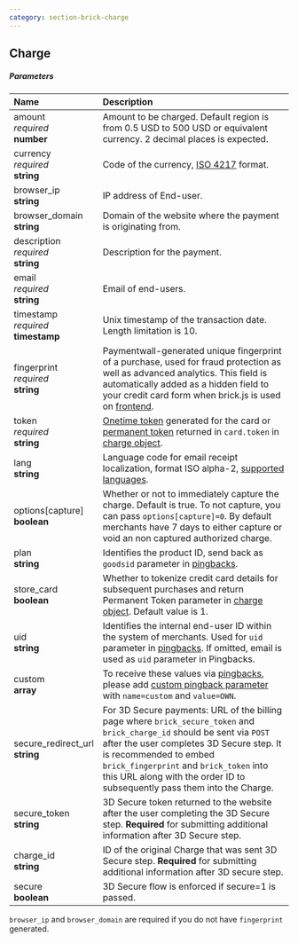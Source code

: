 ```yaml
---
category: section-brick-charge
---
```

## Charge

##### Parameters

| Name | Description|
|:---|:---|
| amount <br> *required*<br>**number** | Amount to be charged. Default region is from 0.5 USD to 500 USD or equivalent currency. 2 decimal places is expected.|
| currency <br> *required* <br> **string** | Code of the currency, [ISO 4217](http://en.wikipedia.org/wiki/ISO_4217#Active_codes) format.|
| browser_ip <br> **string** | IP address of End-user. |
| browser_domain <br> **string** | Domain of the website where the payment is originating from. |
| description <br> *required* <br> **string** | Description for the payment. |
| email <br> *required*<br> **string** | Email of end-users. |
| timestamp <br> *required* <br> **timestamp** | Unix timestamp of the transaction date. Length limitation is 10.|
| fingerprint <br> *required* <br> **string** | Paymentwall-generated unique fingerprint of a purchase, used for fraud protection as well as advanced analytics. This field is automatically added as a hidden field to your credit card form when brick.js is used on [frontend](/brick/create-form). |
| token <br> *required* <br> **string** | [Onetime token](#section-brick-onetime-token-object) generated for the card or [permanent token](#section-brick-charge-object) returned in ```card.token``` in [charge object](#section-brick-charge-object).|
| lang <br> **string**  | Language code for email receipt localization, format ISO alpha-2, [supported languages](/lang).|
| options[capture] <br> **boolean**  | Whether or not to immediately capture the charge. Default is true. To not capture, you can pass ```options[capture]=0```. By default merchants have 7 days to either capture or void an non captured authorized charge. |
| plan<br> **string**  | Identifies the product ID, send back as ```goodsid``` parameter in [pingbacks](/default-pingback-dg).|
| store_card<br> **boolean**  | Whether to tokenize credit card details for subsequent purchases and return Permanent Token parameter in [charge object](#section-brick-charge-object). Default value is 1. |
| uid <br> **string**  | Identifies the internal end-user ID within the system of merchants. Used for ```uid``` parameter in [pingbacks](/default-pingback-dg). If omitted, email is used as ```uid``` parameter in Pingbacks.|  
| custom <br> **array** | To receive these values via [pingbacks](/default-pingback), please add [custom pingback parameter](/pingback-custom-parameters) with ```name=custom``` and ```value=OWN```. |
| secure_redirect_url<br> **string**  | For 3D Secure payments: URL of the billing page where ```brick_secure_token``` and ```brick_charge_id``` should be sent via ```POST``` after the user completes 3D Secure step. It is recommended to embed ```brick_fingerprint``` and ```brick_token``` into this URL along with the order ID to subsequently pass them into the Charge.|
| secure_token<br> **string**  | 3D Secure token returned to the website after the user completing the 3D Secure step. **Required** for submitting additional information after 3D Secure step. |
| charge_id<br>**string**  | ID of the original Charge that was sent 3D Secure step. **Required** for submitting additional information after 3D secure step.|
| secure <br> **boolean**  | 3D Secure flow is enforced if secure=1 is passed. |

```browser_ip``` and ```browser_domain``` are required if you do not have ```fingerprint``` generated.